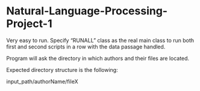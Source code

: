 # Natural-Language-Processing-Project-1

Very easy to run.
Specify “RUNALL” class as the real main class to run both first and second scripts in a row with the data passage handled.

Program will ask the directory in which authors and their files are located.

Expected directory structure is the following:

input_path/authorName/fileX
